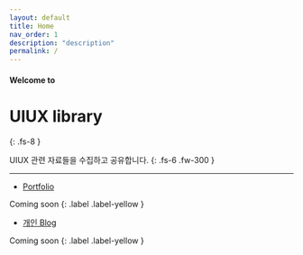 ```yaml
---
layout: default
title: Home
nav_order: 1
description: "description"
permalink: /
---
```


#### Welcome to
# UIUX library
{: .fs-8 }

UIUX 관련 자료들을 수집하고 공유합니다.
{: .fs-6 .fw-300 }

---

- [Portfolio](#)

Coming soon
{: .label .label-yellow }

- [개인 Blog](#)

Coming soon
{: .label .label-yellow }







